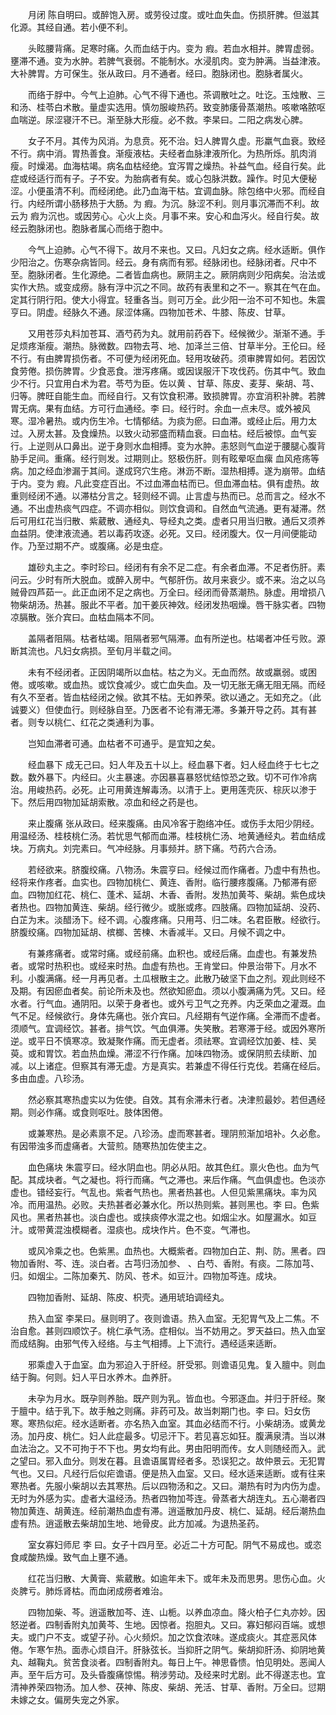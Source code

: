 <!-- { "loadSidebar": true } -->
　　月闭 陈自明曰。或醉饱入房。或劳役过度。或吐血失血。伤损肝脾。但滋其化源。其经自通。若小便不利。

　　头眩腰背痛。足寒时痛。久而血结于内。变为 瘕。若血水相并。脾胃虚弱。壅滞不通。变为水肿。若脾气衰弱。不能制水。水浸肌肉。变为肿满。当益津液。大补脾胃。方可保生。张从政曰。月不通者。经曰。胞脉闭也。胞脉者属火。

　　而络于脬中。今气上迫肺。心气不得下通也。茶调散吐之。吐讫。玉烛散、三和汤、桂苓白术散。量虚实选用。慎勿服峻热药。致变肺痿骨蒸潮热。咳嗽咯脓呕血喘逆。尿涩寝汗不已。渐至脉大形瘦。必不救。李杲曰。二阳之病发心脾。

　　女子不月。其传为风消。为息贲。死不治。妇人脾胃久虚。形羸气血衰。致经不行。病中消。胃热善食。渐瘦液枯。夫经者血脉津液所化。为热所烁。肌肉消瘦。时燥渴。血海枯竭。病名血枯经绝。宜泻胃之燥热。补益气血。经自行矣。此症或经适行而有子。子不安。为胎病者有矣。或心包脉洪数。躁作。时见大便秘涩。小便虽清不利。而经闭绝。此乃血海干枯。宜调血脉。除包络中火邪。而经自行。内经所谓小肠移热于大肠。为 瘕。为沉。脉涩不利。则月事沉滞而不利。故云为 瘕为沉也。或因劳心。心火上炎。月事不来。安心和血泻火。经自行矣。故经云胞脉闭也。胞脉者属心而络于胞中。

　　今气上迫肺。心气不得下。故月不来也。又曰。凡妇女之病。经水适断。俱作少阳治之。伤寒杂病皆同。经云。身有病而有邪。经脉闭也。经脉闭者。尺中不至。胞脉闭者。生化源绝。二者皆血病也。厥阴主之。厥阴病则少阳病矣。治法或实作大热。或变成痨。脉有浮中沉之不同。故药有表里和之不一。察其在气在血。定其行阴行阳。使大小得宜。轻重各当。则可万全。此少阳一治不可不知也。朱震亨曰。阴虚。经脉久不通。尿涩体痛。四物加苍术、牛膝、陈皮、甘草。

　　又用苍莎丸料加苍耳、酒芍药为丸。就用前药吞下。经候微少。渐渐不通。手足烦疼渐瘦。潮热。脉微数。四物去芎、地、加泽兰三倍、甘草半分。王伦曰。经不行。有由脾胃损伤者。不可便为经闭死血。轻用攻破药。须审脾胃如何。若因饮食劳倦。损伤脾胃。少食恶食。泄泻疼痛。或因误服汗下攻伐药。伤其中气。致血少不行。只宜用白术为君。苓芍为臣。佐以黄 、甘草、陈皮、麦芽、柴胡、芎、归等。脾旺自能生血。而经自行。又有饮食积滞。致损脾胃。亦宜消积补脾。若脾胃无病。果有血结。方可行血通经。李 曰。经行时。余血一点未尽。或外被风寒。湿冷暑热。或内伤生冷。七情郁结。为痰为瘀。曰血滞。或经止后。用力太过。入房太甚。及食燥热。以致火动邪盛而精血衰。曰血枯。经后被惊。血气妄行。上逆则从口鼻出。逆于身则水血相搏。变为水肿。恚怒则气血逆于腰腿心腹背胁手足间。重痛。经行则发。过期则止。怒极伤肝。则有眩晕呕血瘰 血风疮疡等病。加之经血渗漏于其间。遂成窍穴生疮。淋沥不断。湿热相搏。遂为崩带。血结于内。变为 瘕。凡此变症百出。不过血滞血枯而已。但血滞血枯。俱有虚热。故重则经闭不通。以滞枯分言之。轻则经不调。止言虚与热而已。总而言之。经水不通。不出虚热痰气四症。不调亦相似。则饮食调和。自然血气流通。更有凝滞。然后可用红花当归散、紫葳散、通经丸、导经丸之类。虚者只用当归散。通后又须养血益阴。使津液流通。若以毒药攻逐。必死。又曰。经闭腹大。仅一月间便能动作。乃至过期不产。或腹痛。必是虫症。

　　雄砂丸主之。李时珍曰。经闭有有余不足二症。有余者血滞。不足者伤肝。素问云。少时有所大脱血。或醉入房中。气郁肝伤。故月来衰少。或不来。治之以乌贼骨四芦茹一。此正血闭不足之病也。万全曰。经闭而骨蒸潮热。脉虚。用增损八物柴胡汤。热甚。服此不平者。加干姜灰神效。经闭发热咽燥。唇干脉实者。四物凉膈散。张介宾曰。血枯血隔本不同。

　　盖隔者阻隔。枯者枯竭。阻隔者邪气隔滞。血有所逆也。枯竭者冲任亏败。源断其流也。凡妇女病损。至旬月半载之间。

　　未有不经闭者。正因阴竭所以血枯。枯之为义。无血而然。故或羸弱。或困倦。或咳嗽。或血热。或饮食减少。或亡血失血。及一切无胀无痛无阻无隔。而经有久不至者。皆血枯经闭之候。欲其不枯。无如养荣。欲以通之。无如充之。（此诚要义）但使血行。则经脉自至。乃医者不论有滞无滞。多兼开导之药。其有甚者。则专以桃仁、红花之类通利为事。

　　岂知血滞者可通。血枯者不可通乎。是宜知之矣。

　　经血暴下 成无己曰。妇人年及五十以上。经血暴下者。妇人经血终于七七之数。数外暴下。内经曰。火主暴速。亦因暴喜暴怒忧结惊恐之致。切不可作冷病治。用峻热药。必死。止可用黄连解毒汤。以清于上。更用莲壳灰、棕灰以渗于下。然后用四物加延胡索散。凉血和经之药是也。

　　来止腹痛 张从政曰。经来腹痛。由风冷客于胞络冲任。或伤手太阳少阴经。用温经汤、桂枝桃仁汤。若忧思气郁而血滞。桂枝桃仁汤、地黄通经丸。若血结成块。万病丸。刘完素曰。气冲经脉。月事频并。脐下痛。芍药六合汤。

　　若经欲来。脐腹绞痛。八物汤。朱震亨曰。经候过而作痛者。乃虚中有热也。经将来作疼者。血实也。四物加桃仁、黄连、香附。临行腰疼腹痛。乃郁滞有瘀血。四物加红花、桃仁、蓬术、延胡、木香、香附。发热加黄芩、柴胡。紫色成块者热也。四物加黄连、柴胡。经行微少。或胀或疼。四肢痛。四物加延胡、没药、白芷为末。淡醋汤下。经不调。心腹疼痛。只用芎、归二味。名君臣散。经欲行。脐腹绞痛。四物加延胡、槟榔、苦楝、木香减半。又曰。月候不调之中。

　　有兼疼痛者。或常时痛。或经前痛。血积也。或经后痛。血虚也。有兼发热者。或常时热积也。或经来时热。血虚有热也。王肯堂曰。仲景治带下。月水不利。小腹满痛。经一月再见者。土瓜根散主之。此散乃破坚下血之剂。观此则经不及期。有因瘀血者矣。前论所未及也。然欲知瘀血。须以小腹满痛为凭。又曰。经水者。行气血。通阴阳。以荣于身者也。或外亏卫气之充养。内乏荣血之灌溉。血气不足。经候欲行。身体先痛也。张介宾曰。凡经期有气逆作痛。全滞而不虚者。须顺气。宜调经饮。甚者。排气饮。气血俱滞。失笑散。若寒滞于经。或因外寒所逆。或平日不慎寒凉。致凝聚作痛。而无虚者。须祛寒。宜调经饮加姜、桂、吴萸。或和胃饮。若血热血燥。滞涩不行作痛。加味四物汤。或保阴煎去续断、加减。以上诸症。但察其有滞无虚。方是真实。若兼虚不得任行克伐。若痛在经后。多由血虚。八珍汤。

　　然必察其寒热虚实以为佐使。自效。其有余滞未行者。决津煎最妙。若但遇经期。则必作痛。或食则呕吐。肢体困倦。

　　或兼寒热。是必素禀不足。八珍汤。虚而寒甚者。理阴煎渐加培补。久必愈。有因带浊多而虚痛者。大营煎。随寒热加佐使主之。

　　血色痛块 朱震亨曰。经水阴血也。阴必从阳。故其色红。禀火色也。血为气配。其成块者。气之凝也。将行而痛。气之滞也。来后作痛。气血俱虚也。色淡亦虚也。错经妄行。气乱也。紫者气热也。黑者热甚也。人但见紫黑痛块。率为风冷。而用温热。必败。夫热甚者必兼水化。所以热则紫。甚则黑也。李 曰。色紫风也。黑者热甚也。淡白虚也。或挟痰停水混之也。如烟尘水。如屋漏水。如豆汁。或带黄混浊模糊者。湿痰也。成块作片。色不变。气滞也。

　　或风冷乘之也。色紫黑。血热也。大概紫者。四物加白芷、荆、防。黑者。四物加香附、芩、连。淡白者。古芎归汤加参、 、白芍、香附。有痰。二陈加芎、归。如烟尘。二陈加秦艽、防风、苍术。如豆汁。四物加芩连。成块。

　　四物加香附、延胡、陈皮、枳壳。通用琥珀调经丸。

　　热入血室 李杲曰。昼则明了。夜则谵语。热入血室。无犯胃气及上二焦。不治自愈。甚则四顺饮子。桃仁承气汤。症相似。当不妨用之。罗天益曰。热入血室而成结胸。由邪气传入经络。与主气相搏。上下流行。遇经适来适断。

　　邪乘虚入于血室。血为邪迫入于肝经。肝受邪。则谵语见鬼。复入膻中。则血结于胸。何则。妇人平日水养木。血养肝。

　　未孕为月水。既孕则养胎。既产则为乳。皆血也。今邪逐血。并归于肝经。聚于膻中。结于乳下。故手触之则痛。非药可及。故当刺期门也。李 曰。妇女伤寒。寒热似疟。经水适断者。亦名热入血室。其血必结而不行。小柴胡汤。或黄龙汤。加丹皮、桃仁。妇人此症最多。切忌汗下。若见喜忘如狂。腹满泉清。当以淋血法治之。又不可拘于不下也。男女均有此。男由阳明而传。女人则随经而入。武之望曰。邪入血分。则发在暮。且谵语属胃经者多。恐误犯之。故仲景云。无犯胃气也。又曰。凡经行后似疟谵语。便是热入血室。又曰。经水适来适断。或有往来寒热者。先服小柴胡以去其寒热。后以四物汤和之。又曰。潮热有时为内伤为虚。无时为外感为实。虚者大温经汤。热者四物加芩连。骨蒸者大胡连丸。五心潮者四物加黄连、胡黄连。经前潮热血虚有滞。逍遥散加丹皮、桃仁、延胡。经后潮热血虚有热。逍遥散去柴胡加生地、地骨皮。此方加减。为退热圣药。

　　室女寡妇师尼 李 曰。女子十四月至。必近二十方可配。阴气不易成也。或恣食咸酸热燥。致气血上壅不通。

　　红花当归散、大黄膏、紫葳散。如逾年未下。或年未及而思男。思伤心血。火炎脾亏。肺烁肾枯。而血闭成痨者难治。

　　四物加柴、芩。逍遥散加芩、连、山栀。以养血凉血。降火柏子仁丸亦妙。因怒逆者。四制香附丸加黄芩、生地。因惊者。抱胆丸。又曰。寡妇郁闷百端。或想夫。或门户不支。或望子孙。心火频炽。加之饮食浓味。遂成痰火。其症恶风体倦。乍寒乍热。面赤心烦自汗。肝脉弦长。当抑肝之阴气。柴胡抑肝汤、抑阴地黄丸、越鞠丸。贫苦食淡者。四制香附丸。每日上午。神思昏愦。怕见明处。恶闻人声。至午后方可。及头昏腹痛惊惕。稍涉劳动。及经来时尤剧。此不得遂志也。宜清神养荣四物汤。加人参、茯神、陈皮、柴胡、羌活、甘草、香附。万全曰。愆期未嫁之女。偏房失宠之外家。

